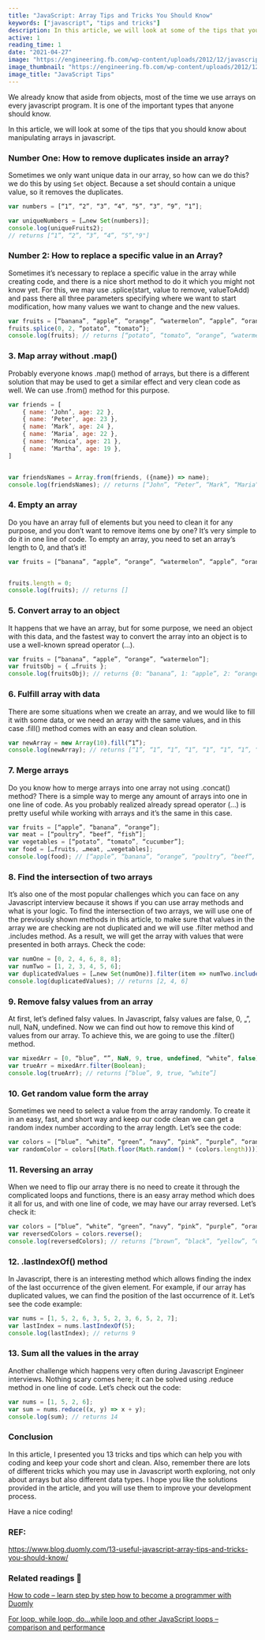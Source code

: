```yaml
---
title: "JavaScript: Array Tips and Tricks You Should Know"
keywords: ["javascript", "tips and tricks"]
description: In this article, we will look at some of the tips that you should know about manipulating arrays in javascript.
active: 1
reading_time: 1
date: "2021-04-27"
image: "https://engineering.fb.com/wp-content/uploads/2012/12/javascript-illustration.png"
image_thumbnail: "https://engineering.fb.com/wp-content/uploads/2012/12/javascript-illustration.png"
image_title: "JavaScript Tips"
---
```


We already know that aside from objects, most of the time we use arrays on every javascript program. It is one of the important types that anyone should know.

In this article, we will look at some of the tips that you should know about manipulating arrays in javascript.

### Number One: How to remove **duplicates** inside an array?

Sometimes we only want unique data in our array, so how can we do this? we do this by using `Set` object. Because a set should contain a unique value, so it removes the duplicates.

```javascript
var numbers = [“1”, “2”, “3”, “4”, “5”, “3”, “9”, “1”];

var uniqueNumbers = […new Set(numbers)];
console.log(uniqueFruits2);
// returns [“1”, “2”, “3”, “4”, “5”,"9"]
```

### Number 2: How to replace a specific value in an Array?

Sometimes it’s necessary to replace a specific value in the array while creating code, and there is a nice short method to do it which you might not know yet. For this, we may use .splice(start, value to remove, valueToAdd) and pass there all three parameters specifying where we want to start modification, how many values we want to change and the new values.

```javascript
var fruits = [“banana”, “apple”, “orange”, “watermelon”, “apple”, “orange”, “grape”, “apple”];
fruits.splice(0, 2, “potato”, “tomato”);
console.log(fruits); // returns [“potato”, “tomato”, “orange”, “watermelon”, “apple”, “orange”, “grape”, “apple”]

```

### 3. Map array without .map()

Probably everyone knows .map() method of arrays, but there is a different solution that may be used to get a similar effect and very clean code as well. We can use .from() method for this purpose.

```javascript
var friends = [
    { name: ‘John’, age: 22 },
    { name: ‘Peter’, age: 23 },
    { name: ‘Mark’, age: 24 },
    { name: ‘Maria’, age: 22 },
    { name: ‘Monica’, age: 21 },
    { name: ‘Martha’, age: 19 },
]


var friendsNames = Array.from(friends, ({name}) => name);
console.log(friendsNames); // returns [“John”, “Peter”, “Mark”, “Maria”, “Monica”, “Martha”]

```

### 4. Empty an array

Do you have an array full of elements but you need to clean it for any purpose, and you don’t want to remove items one by one? It’s very simple to do it in one line of code. To empty an array, you need to set an array’s length to 0, and that’s it!

```javascript
var fruits = [“banana”, “apple”, “orange”, “watermelon”, “apple”, “orange”, “grape”, “apple”];


fruits.length = 0;
console.log(fruits); // returns []

```

### 5. Convert array to an object

It happens that we have an array, but for some purpose, we need an object with this data, and the fastest way to convert the array into an object is to use a well-known spread operator (…).

```javascript
var fruits = [“banana”, “apple”, “orange”, “watermelon”];
var fruitsObj = { …fruits };
console.log(fruitsObj); // returns {0: “banana”, 1: “apple”, 2: “orange”, 3: “watermelon”, 4: “apple”, 5: “orange”, 6: “grape”, 7: “apple”}

```

### 6. Fulfill array with data

There are some situations when we create an array, and we would like to fill it with some data, or we need an array with the same values, and in this case .fill() method comes with an easy and clean solution.

```javascript
var newArray = new Array(10).fill(“1”);
console.log(newArray); // returns [“1”, “1”, “1”, “1”, “1”, “1”, “1”, “1”, “1”, “1”, “1”]

```

### 7. Merge arrays

Do you know how to merge arrays into one array not using .concat() method? There is a simple way to merge any amount of arrays into one in one line of code. As you probably realized already spread operator (…) is pretty useful while working with arrays and it’s the same in this case.

```javascript
var fruits = [“apple”, “banana”, “orange”];
var meat = [“poultry”, “beef”, “fish”];
var vegetables = [“potato”, “tomato”, “cucumber”];
var food = […fruits, …meat, …vegetables];
console.log(food); // [“apple”, “banana”, “orange”, “poultry”, “beef”, “fish”, “potato”, “tomato”, “cucumber”]

```

### 8. Find the intersection of two arrays

It’s also one of the most popular challenges which you can face on any Javascript interview because it shows if you can use array methods and what is your logic. To find the intersection of two arrays, we will use one of the previously shown methods in this article, to make sure that values in the array we are checking are not duplicated and we will use .filter method and .includes method. As a result, we will get the array with values that were presented in both arrays. Check the code:

```javascript
var numOne = [0, 2, 4, 6, 8, 8];
var numTwo = [1, 2, 3, 4, 5, 6];
var duplicatedValues = […new Set(numOne)].filter(item => numTwo.includes(item));
console.log(duplicatedValues); // returns [2, 4, 6]

```

### 9. Remove falsy values from an array

At first, let’s defined falsy values. In Javascript, falsy values are false, 0, „”, null, NaN, undefined. Now we can find out how to remove this kind of values from our array. To achieve this, we are going to use the .filter() method.

```javascript
var mixedArr = [0, “blue”, “”, NaN, 9, true, undefined, “white”, false];
var trueArr = mixedArr.filter(Boolean);
console.log(trueArr); // returns [“blue”, 9, true, “white”]

```

### 10. Get random value form the array

Sometimes we need to select a value from the array randomly. To create it in an easy, fast, and short way and keep our code clean we can get a random index number according to the array length. Let’s see the code:

```javascript
var colors = [“blue”, “white”, “green”, “navy”, “pink”, “purple”, “orange”, “yellow”, “black”, “brown”];
var randomColor = colors[(Math.floor(Math.random() * (colors.length)))]

```

### 11. Reversing an array

When we need to flip our array there is no need to create it through the complicated loops and functions, there is an easy array method which does it all for us, and with one line of code, we may have our array reversed. Let’s check it:

```javascript
var colors = [“blue”, “white”, “green”, “navy”, “pink”, “purple”, “orange”, “yellow”, “black”, “brown”];
var reversedColors = colors.reverse();
console.log(reversedColors); // returns [“brown”, “black”, “yellow”, “orange”, “purple”, “pink”, “navy”, “green”, “white”, “blue”]

```

### 12. .lastIndexOf() method

In Javascript, there is an interesting method which allows finding the index of the last occurrence of the given element. For example, if our array has duplicated values, we can find the position of the last occurrence of it. Let’s see the code example:

```javascript
var nums = [1, 5, 2, 6, 3, 5, 2, 3, 6, 5, 2, 7];
var lastIndex = nums.lastIndexOf(5);
console.log(lastIndex); // returns 9
```

### 13. Sum all the values in the array

Another challenge which happens very often during Javascript Engineer interviews. Nothing scary comes here; it can be solved using .reduce method in one line of code. Let’s check out the code:

```javascript
var nums = [1, 5, 2, 6];
var sum = nums.reduce((x, y) => x + y);
console.log(sum); // returns 14
```

### Conclusion

In this article, I presented you 13 tricks and tips which can help you with coding and keep your code short and clean. Also, remember there are lots of different tricks which you may use in Javascript worth exploring, not only about arrays but also different data types. I hope you like the solutions provided in the article, and you will use them to improve your development process.

Have a nice coding!

### REF:

https://www.blog.duomly.com/13-useful-javascript-array-tips-and-tricks-you-should-know/

### Related readings 📖

[How to code – learn step by step how to become a programmer with Duomly](https://www.blog.duomly.com/how-to-code-learn-step-by-step-how-to-become-a-programmer-with-duomly/)

[For loop, while loop, do…while loop and other JavaScript loops – comparison and performance](https://www.blog.duomly.com/for-loop-while-loop-do-while-loop-and-other-javascript-loops-comparison-and-performance/)
